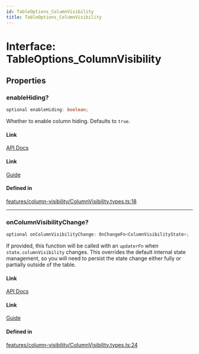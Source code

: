 ```yaml
---
id: TableOptions_ColumnVisibility
title: TableOptions_ColumnVisibility
---
```


# Interface: TableOptions\_ColumnVisibility

## Properties

### enableHiding?

```ts
optional enableHiding: boolean;
```

Whether to enable column hiding. Defaults to `true`.

#### Link

[API Docs](https://tanstack.com/table/v8/docs/api/features/column-visibility#enablehiding)

#### Link

[Guide](https://tanstack.com/table/v8/docs/guide/column-visibility)

#### Defined in

[features/column-visibility/ColumnVisibility.types.ts:18](https://github.com/TanStack/table/blob/main/packages/table-core/src/features/column-visibility/ColumnVisibility.types.ts#L18)

***

### onColumnVisibilityChange?

```ts
optional onColumnVisibilityChange: OnChangeFn<ColumnVisibilityState>;
```

If provided, this function will be called with an `updaterFn` when `state.columnVisibility` changes. This overrides the default internal state management, so you will need to persist the state change either fully or partially outside of the table.

#### Link

[API Docs](https://tanstack.com/table/v8/docs/api/features/column-visibility#oncolumnvisibilitychange)

#### Link

[Guide](https://tanstack.com/table/v8/docs/guide/column-visibility)

#### Defined in

[features/column-visibility/ColumnVisibility.types.ts:24](https://github.com/TanStack/table/blob/main/packages/table-core/src/features/column-visibility/ColumnVisibility.types.ts#L24)
